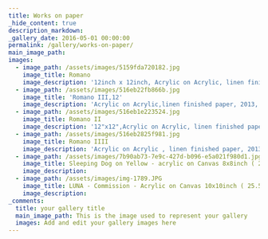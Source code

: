 ```yaml
---
title: Works on paper
_hide_content: true
description_markdown:
_gallery_date: 2016-05-01 00:00:00
permalink: /gallery/works-on-paper/
main_image_path:
images:
  - image_path: /assets/images/5159fda720182.jpg
    image_title: Romano
    image_description: '12inch x 12inch, Acrylic on Acrylic, linen finished paper, 2013, SOLD,'
  - image_path: /assets/images/516eb22fb866b.jpg
    image_title: 'Romano III,12'
    image_description: 'Acrylic on Acrylic,linen finished paper, 2013, SOLD,'
  - image_path: /assets/images/516eb1e223524.jpg
    image_title: Romano II
    image_description: '12"x12",Acrylic on Acrylic, linen finished paper, 2013'
  - image_path: /assets/images/516eb2825f981.jpg
    image_title: Romano IIII
    image_description: 'Acrylic on Acrylic , linen finished paper, 2013, SOLD,'
  - image_path: /assets/images/7b90ab73-7e9c-427d-b096-e5a021f980d1.jpg
    image_title: Sleeping Dog on Yellow - acrylic on Canvas 8x8inch ( 20x20cm ) AVAILABLE
    image_description:
  - image_path: /assets/images/img-1789.JPG
    image_title: LUNA - Commission - Acrylic on Canvas 10x10inch ( 25.5x25.5cm ) SOLD
    image_description:
_comments:
  title: your gallery title
  main_image_path: This is the image used to represent your gallery
  images: Add and edit your gallery images here
---
```

